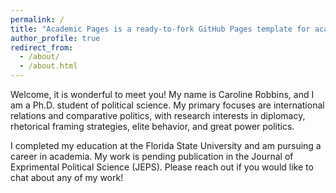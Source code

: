```yaml
---
permalink: /
title: "Academic Pages is a ready-to-fork GitHub Pages template for academic personal websites"
author_profile: true
redirect_from: 
  - /about/
  - /about.html
---
```

Welcome, it is wonderful to meet you! My name is Caroline Robbins, and I am a Ph.D. student of political science. My primary focuses are international relations and comparative politics, with research interests in diplomacy, rhetorical framing strategies, elite behavior, and great power politics.

I completed my education at the Florida State University and am pursuing a career in academia. My work is pending publication in the Journal of Exprimental Political Science (JEPS). Please reach out if you would like to chat about any of my work!
